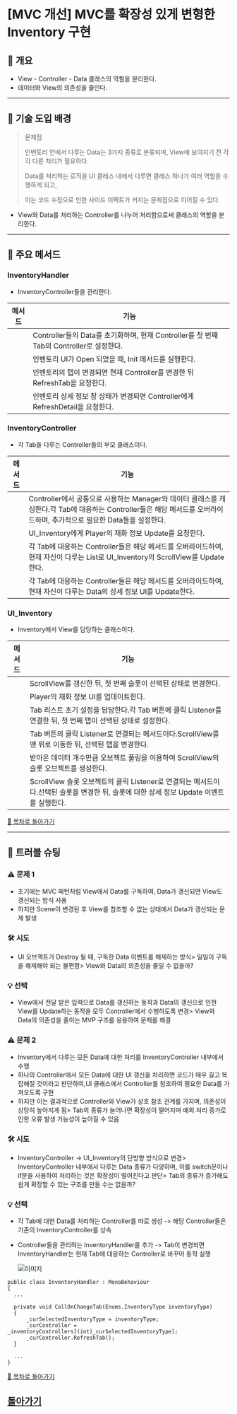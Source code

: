 # [MVC 개선] MVC를 확장성 있게 변형한 Inventory 구현

## 🐰 개요

- View - Controller - Data 클래스의 역할을 분리한다.
- 데이터와 View의 의존성을 줄인다.

---

## 🐇 기술 도입 배경

> 문제점
> 
> 
> 인벤토리 안에서 다루는 Data는 3가지 종류로 분류되며, View에 보여지기 전 각각 다른 처리가 필요하다.
> 
> Data를 처리하는 로직을 UI 클래스 내에서 다루면 클래스 하나가 여러 역할을 수행하게 되고,
> 
> 이는 코드 수정으로 인한 사이드 이펙트가 커지는 문제점으로 이어질 수 있다.
> 
- View와 Data를 처리하는 Controller를 나누어 처리함으로써 클래스의 역할을 분리한다.

---

## 🍡 주요 메서드

### InventoryHandler

- InventoryController들을 관리한다.

| 메서드 | 기능 |
| --- | --- |
|  | Controller들의 Data를 초기화하며, 현재 Controller를 첫 번째 Tab의 Controller로 설정한다. |
|  | 인벤토리 UI가 Open 되었을 때, Init 메서드를 실행한다. |
|  | 인벤토리의 탭이 변경되면 현재 Controller를 변경한 뒤 RefreshTab을 요청한다. |
|  | 인벤토리 상세 정보 창 상태가 변경되면 Controller에게 RefreshDetail을 요청한다. |

### InventoryController

- 각 Tab을 다루는 Controller들의 부모 클래스이다.

| 메서드 | 기능 |
| --- | --- |
|  | Controller에서 공통으로 사용하는 Manager와 데이터 클래스를 캐싱한다.각 Tab에 대응하는 Controller들은 해당 메서드를 오버라이드하며, 추가적으로 필요한 Data들을 설정한다. |
|  | UI_Inventory에게 Player의 재화 정보 Update를 요청한다. |
|  | 각 Tab에 대응하는 Controller들은 해당 메서드를 오버라이드하여,현재 자신이 다루는 List로 UI_Inventory의 ScrollView를 Update한다. |
|   | 각 Tab에 대응하는 Controller들은 해당 메서드를 오버라이드하여,현재 자신이 다루는 Data의 상세 정보 UI를 Update한다. |

### UI_Inventory

- Inventory에서 View를 담당하는 클래스이다.

| 메서드 | 기능 |
| --- | --- |
|  | ScrollView를 갱신한 뒤, 첫 번째 슬롯이 선택된 상태로 변경한다. |
|  | Player의 재화 정보 UI를 업데이트한다. |
|  | Tab 리스트 초기 설정을 담당한다.각 Tab 버튼에 클릭 Listener를 연결한 뒤, 첫 번째 탭이 선택된 상태로 설정한다. |
|  | Tab 버튼의 클릭 Listener로 연결되는 메서드이다.ScrollView를 맨 위로 이동한 뒤, 선택된 탭을 변경한다. |
|  | 받아온 데이터 개수만큼 오브젝트 풀링을 이용하여 ScrollView의 슬롯 오브젝트를 생성한다. |
|  | ScrollView 슬롯 오브젝트의 클릭 Listener로 연결되는 메서드이다.선택된 슬롯을 변경한 뒤, 슬롯에 대한 상세 정보 Update 이벤트를 실행한다. |

[🌙 목차로 돌아가기](/)

---

## 🥕 트러블 슈팅

### ⚠️ 문제 1

- 초기에는 MVC 패턴처럼 View에서 Data를 구독하여, Data가 갱신되면 View도 갱신되는 방식 사용
- 하지만 Scene이 변경된 후 View를 참조할 수 없는 상태에서 Data가 갱신되는 문제 발생

### 🛠️ 시도

- UI 오브젝트가 Destroy 될 때, 구독한 Data 이벤트를 해제하는 방식> 일일이 구독을 해제해야 되는 불편함> View와 Data의 의존성을 줄일 수 없을까?

### 💡 선택

- View에서 전달 받은 입력으로 Data를 갱신하는 동작과 Data의 갱신으로 인한 View를 Update하는 동작을 모두 Controller에서 수행하도록 변경> View와 Data의 의존성을 줄이는 MVP 구조를 응용하여 문제를 해결

### ⚠️ 문제 2

- Inventory에서 다루는 모든 Data에 대한 처리를 InventoryController 내부에서 수행
- 하나의 Controller에서 모든 Data에 대한 UI 갱신을 처리하면 코드가 매우 길고 복잡해질 것이라고 판단하여,UI 클래스에서 Controller를 참조하여 필요한 Data를 가져오도록 구현
- 하지만 이는 결과적으로 Controller와 View가 상호 참조 관계를 가지며, 의존성이 상당히 높아지게 됨> Tab의 종류가 늘어나면 확장성이 떨어지며 예외 처리 증가로 인한 오류 발생 가능성이 높아질 수 있음

### 🛠️ 시도

- InventoryController -> UI_Inventory의 단방향 방식으로 변경> InventoryController 내부에서 다루는 Data 종류가 다양하며, 이를 switch문이나 if문을 사용하여 처리하는 것은 확장성이 떨어진다고 판단> Tab의 종류가 증가해도 쉽게 확장할 수 있는 구조를 만들 수는 없을까?

### 💡 선택

- 각 Tab에 대한 Data를 처리하는 Controller를 따로 생성 -> 해당 Controller들은 기존의 InventoryController를 상속
- Controller들을 관리하는 InventoryHandler를 추가 -> Tab이 변경되면 InventoryHandler는 현재 Tab에 대응하는 Controller로 바꾸어 동작 실행
    
    ![이미지](MVC.png)
    

```
public class InventoryHandler : MonoBehaviour
{
  ...

  private void CallOnChangeTab(Enums.InventoryType inventoryType)
  {
      _curSelectedInventoryType = inventoryType;
      _curController = _inventoryControllers[(int)_curSelectedInventoryType];
      _curController.RefreshTab();
  }

  ...
}
```

[🌙 목차로 돌아가기](/)

## [돌아가기](/)